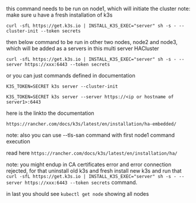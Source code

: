 
this command needs to be run on node1, which will initiate the cluster
note: make sure u have a fresh installation of k3s

```curl -sfL https://get.k3s.io | INSTALL_K3S_EXEC="server" sh -s - --cluster-init --token secrets``` 

then below command to be run in other two nodes, node2 and node3, which will be added as a servers in this multi server HACluster

```curl -sfL https://get.k3s.io | INSTALL_K3S_EXEC="server" sh -s - --server https://xxx:6443 --token secrets```

or you can just commands defined in documentation


```K3S_TOKEN=SECRET k3s server --cluster-init```


```K3S_TOKEN=SECRET k3s server --server https://<ip or hostname of server1>:6443```

here is the linkto the documentation

```https://rancher.com/docs/k3s/latest/en/installation/ha-embedded/```

note: also you can use --tls-san command with first node1 command execution

read here ```https://rancher.com/docs/k3s/latest/en/installation/ha/```

note: you might endup in CA certificates error and error connection rejected, for that uninstall old k3s and fresh install new k3s and run that ```curl -sfL https://get.k3s.io | INSTALL_K3S_EXEC="server" sh -s - --server https://xxx:6443 --token secrets``` command.


in last you should see ```kubectl get node``` showing all nodes
